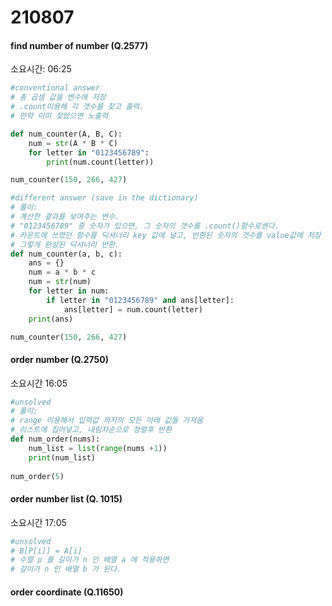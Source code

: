 # 210807



#### find number of number (Q.2577)

소요시간: 06:25

```python
#conventional answer
# 총 곱셈 값을 변수에 저장
# .count이용해 각 갯수를 찾고 출력.
# 만약 이미 찾았으면 노출력

def num_counter(A, B, C):
    num = str(A * B * C)
    for letter in "0123456789":
        print(num.count(letter))

num_counter(150, 266, 427)

#different answer (save in the dictionary)
# 풀이:
# 계산한 결과를 보여주는 변수.
# "0123456789" 중 숫자가 있으면, 그 숫자의 갯수를 .count()함수로센다.
# 카운트에 쓰였던 함수를 딕셔너리 key 값에 널고, 반환된 숫자의 갯수를 value값에 저장
# 그렇게 완성된 딕셔너리 반환.
def num_counter(a, b, c):
    ans = {}
    num = a * b * c
    num = str(num)
    for letter in num:
        if letter in "0123456789" and ans[letter]:
            ans[letter] = num.count(letter)
    print(ans)

num_counter(150, 266, 427)
```



#### order number (Q.2750)

소요시간 16:05

```python
#unsolved
# 풀이:
# range 이용해서 입력값 까지의 모든 아래 값들 가져옴
# 리스트에 집어넣고, 내림차순으로 정렬후 반환
def num_order(nums):
    num_list = list(range(nums +1))
    print(num_list)
    
num_order(5)
```



#### order number list (Q. 1015)

소요시간 17:05

```python
#unsolved
# B[P[i]] = A[i]
# 수열 p 를 길이가 n 인 배열 a 에 적용하면
# 길이가 n 인 배열 b 가 된다.

```



#### order coordinate (Q.11650)

```python
 
```

